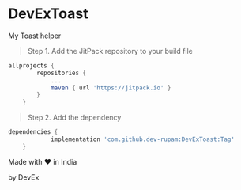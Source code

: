 # DevExToast
My Toast helper
> Step 1. Add the JitPack repository to your build file

```gradle
allprojects {
		repositories {
			...
			maven { url 'https://jitpack.io' }
		}
	}
  ```
  
  > Step 2. Add the dependency

```gradle
dependencies {
	        implementation 'com.github.dev-rupam:DevExToast:Tag'
	}
  ```

Made with :heart: in India

by DevEx

